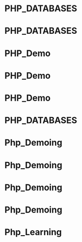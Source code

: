 # PHP_DATABASES
# PHP_DATABASES
# PHP_Demo
# PHP_Demo
# PHP_Demo
# PHP_DATABASES
# Php_Demoing
# Php_Demoing
# Php_Demoing
# Php_Demoing
# Php_Learning
